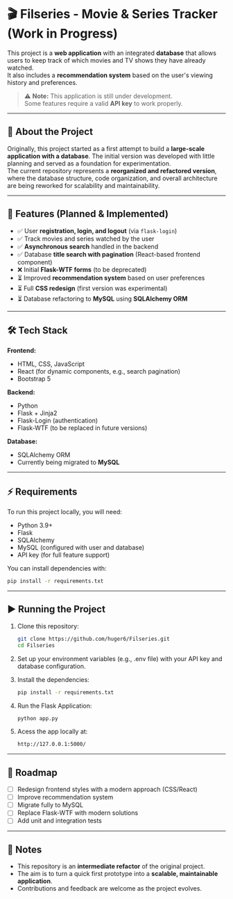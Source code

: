 # 🎬 Filseries - Movie & Series Tracker (Work in Progress)

This project is a **web application** with an integrated **database** that allows users to keep track of which movies and TV shows they have already watched.  
It also includes a **recommendation system** based on the user's viewing history and preferences.

> ⚠️ **Note:** This application is still under development.  
Some features require a valid **API key** to work properly.

---

## 📌 About the Project

Originally, this project started as a first attempt to build a **large-scale application with a database**. The initial version was developed with little planning and served as a foundation for experimentation.  
The current repository represents a **reorganized and refactored version**, where the database structure, code organization, and overall architecture are being reworked for scalability and maintainability.

---

## 🚀 Features (Planned & Implemented)

- ✅ User **registration, login, and logout** (via `flask-login`)  
- ✅ Track movies and series watched by the user  
- ✅ **Asynchronous search** handled in the backend  
- ✅ Database **title search with pagination** (React-based frontend component)  
- ❌ Initial **Flask-WTF forms** (to be deprecated)  
- ⏳ Improved **recommendation system** based on user preferences  
- ⏳ Full **CSS redesign** (first version was experimental)  
- ⏳ Database refactoring to **MySQL** using **SQLAlchemy ORM**

---

## 🛠️ Tech Stack

**Frontend:**  
- HTML, CSS, JavaScript  
- React (for dynamic components, e.g., search pagination)  
- Bootstrap 5 

**Backend:**  
- Python  
- Flask + Jinja2  
- Flask-Login (authentication)  
- Flask-WTF (to be replaced in future versions)  

**Database:**  
- SQLAlchemy ORM  
- Currently being migrated to **MySQL**  

---

## ⚡ Requirements

To run this project locally, you will need:  
- Python 3.9+  
- Flask  
- SQLAlchemy  
- MySQL (configured with user and database)  
- API key (for full feature support)  

You can install dependencies with:  

```bash
pip install -r requirements.txt
```

---

## ▶️ Running the Project

1. Clone this repository:
   ```bash
   git clone https://github.com/huger6/Filseries.git
   cd Filseries
   ```

2. Set up your environment variables (e.g., .env file) with your API key and database configuration.

3. Install the dependencies:
    ```bash
    pip install -r requirements.txt
    ```

4. Run the Flask Application:
    ```bash
    python app.py
    ```

5. Acess the app locally at:
    ```bash
    http://127.0.0.1:5000/
    ```

--- 

## 📅 Roadmap

- [ ] Redesign frontend styles with a modern approach (CSS/React)  
- [ ] Improve recommendation system 
- [ ] Migrate fully to MySQL  
- [ ] Replace Flask-WTF with modern solutions  
- [ ] Add unit and integration tests  

---

## 📖 Notes

- This repository is an **intermediate refactor** of the original project.  
- The aim is to turn a quick first prototype into a **scalable, maintainable application**.  
- Contributions and feedback are welcome as the project evolves.  

